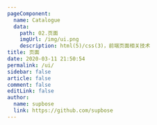```yaml
---
pageComponent:
  name: Catalogue
  data:
    path: 02.页面
    imgUrl: /img/ui.png
    description: html(5)/css(3)，前端页面相关技术
title: 页面
date: 2020-03-11 21:50:54
permalink: /ui/
sidebar: false
article: false
comment: false
editLink: false
author:
  name: supbose
  link: https://github.com/supbose
---
```

